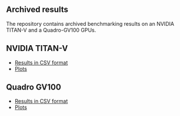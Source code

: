 ## Archived results

The repository contains archived benchmarking results on an NVIDIA TITAN-V and a Quadro-GV100 GPUs.

## NVIDIA TITAN-V
- [Results in CSV format](https://github.com/owensgroup/BGHT/tree/main/results/arxiv/NVIDIA-TITAN-V)
- [Plots](https://github.com/owensgroup/BGHT/tree/main/figs/arxiv/NVIDIA-TITAN-V)

## Quadro GV100
- [Results in CSV format](https://github.com/owensgroup/BGHT/tree/main/results/arxiv/Quadro-GV100)
- [Plots](https://github.com/owensgroup/BGHT/tree/main/figs/arxiv/Quadro-GV100)
